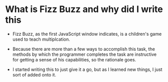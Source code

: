 # What is Fizz Buzz and why did I write this

* Fizz Buzz, as the first JavaScript window indicates, is a children's game used to teach multiplcation. 

* Because there are more than a few ways to accomplish this task, the methods by which the programmer completes the task are instructive for getting a sense of his capabilities, so the rationale goes.

* I started writing this to just give it a go, but as I learned new things, I just sort of added onto it.